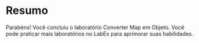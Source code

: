 # Resumo

Parabéns! Você concluiu o laboratório Converter Map em Objeto. Você pode praticar mais laboratórios no LabEx para aprimorar suas habilidades.
